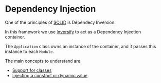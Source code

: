 # Dependency Injection

One of the principles of [SOLID](https://en.wikipedia.org/wiki/SOLID) is Dependecy Inversion.

In this framework we use [Inversify](https://inversify.io) to act as a Dependency Injection container.

The `Application` class owns an instance of the container, and it passes this instance to each `Module`.

The main concepts to understand are:

- [Support for classes](https://github.com/inversify/InversifyJS/blob/master/wiki/classes_as_id.md)
- [Injecting a constant or dynamic value](https://github.com/inversify/InversifyJS/blob/master/wiki/value_injection.md)
